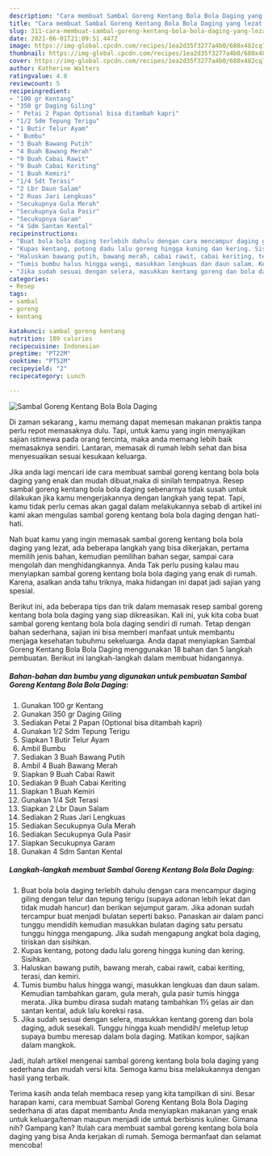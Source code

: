 ```yaml
---
description: "Cara membuat Sambal Goreng Kentang Bola Bola Daging yang lezat dan Mudah Dibuat"
title: "Cara membuat Sambal Goreng Kentang Bola Bola Daging yang lezat dan Mudah Dibuat"
slug: 311-cara-membuat-sambal-goreng-kentang-bola-bola-daging-yang-lezat-dan-mudah-dibuat
date: 2021-06-01T21:09:51.447Z
image: https://img-global.cpcdn.com/recipes/1ea2d35f3277a4b0/680x482cq70/sambal-goreng-kentang-bola-bola-daging-foto-resep-utama.jpg
thumbnail: https://img-global.cpcdn.com/recipes/1ea2d35f3277a4b0/680x482cq70/sambal-goreng-kentang-bola-bola-daging-foto-resep-utama.jpg
cover: https://img-global.cpcdn.com/recipes/1ea2d35f3277a4b0/680x482cq70/sambal-goreng-kentang-bola-bola-daging-foto-resep-utama.jpg
author: Katherine Walters
ratingvalue: 4.8
reviewcount: 5
recipeingredient:
- "100 gr Kentang"
- "350 gr Daging Giling"
- " Petai 2 Papan Optional bisa ditambah kapri"
- "1/2 Sdm Tepung Terigu"
- "1 Butir Telur Ayam"
- " Bumbu"
- "3 Buah Bawang Putih"
- "4 Buah Bawang Merah"
- "9 Buah Cabai Rawit"
- "9 Buah Cabai Keriting"
- "1 Buah Kemiri"
- "1/4 Sdt Terasi"
- "2 Lbr Daun Salam"
- "2 Ruas Jari Lengkuas"
- "Secukupnya Gula Merah"
- "Secukupnya Gula Pasir"
- "Secukupnya Garam"
- "4 Sdm Santan Kental"
recipeinstructions:
- "Buat bola bola daging terlebih dahulu dengan cara mencampur daging giling dengan telur dan tepung terigu (supaya adonan lebih lekat dan tidak mudah hancur) dan berikan sejumput garam. Jika adonan sudah tercampur buat menjadi bulatan seperti bakso. Panaskan air dalam panci tunggu mendidih kemudian masukkan bulatan daging satu persatu tunggu hingga mengapung. Jika sudah mengapung angkat bola daging, tiriskan dan sisihkan."
- "Kupas kentang, potong dadu lalu goreng hingga kuning dan kering. Sisihkan."
- "Haluskan bawang putih, bawang merah, cabai rawit, cabai keriting, terasi, dan kemiri."
- "Tumis bumbu halus hingga wangi, masukkan lengkuas dan daun salam. Kemudian tambahkan garam, gula merah, gula pasir tumis hingga merata. Jika bumbu dirasa sudah matang tambahkan 1½ gelas air dan santan kental, aduk lalu koreksi rasa."
- "Jika sudah sesuai dengan selera, masukkan kentang goreng dan bola daging, aduk sesekali. Tunggu hingga kuah mendidih/ meletup letup supaya bumbu meresap dalam bola daging. Matikan kompor, sajikan dalam mangkok."
categories:
- Resep
tags:
- sambal
- goreng
- kentang

katakunci: sambal goreng kentang 
nutrition: 189 calories
recipecuisine: Indonesian
preptime: "PT22M"
cooktime: "PT52M"
recipeyield: "2"
recipecategory: Lunch

---
```



![Sambal Goreng Kentang Bola Bola Daging](https://img-global.cpcdn.com/recipes/1ea2d35f3277a4b0/680x482cq70/sambal-goreng-kentang-bola-bola-daging-foto-resep-utama.jpg)

Di zaman  sekarang , kamu memang dapat memesan makanan praktis tanpa perlu repot memasaknya dulu. Tapi, untuk kamu yang ingin menyajikan sajian istimewa pada orang tercinta, maka anda memang lebih baik memasaknya sendiri. Lantaran, memasak di rumah lebih sehat dan bisa menyesuaikan sesuai kesukaan keluarga.

Jika anda lagi mencari ide cara membuat sambal goreng kentang bola bola daging yang enak dan mudah dibuat,maka di sinilah tempatnya. Resep sambal goreng kentang bola bola daging  sebenarnya tidak susah untuk dilakukan jika kamu mengerjakannya dengan langkah yang tepat. Tapi, kamu tidak perlu cemas akan gagal dalam melakukannya 
sebab di artikel ini kami akan mengulas sambal goreng kentang bola bola daging dengan hati-hati.  



Nah buat kamu yang ingin memasak sambal goreng kentang bola bola daging yang lezat, ada beberapa langkah yang bisa dikerjakan, pertama memilih jenis bahan, kemudian pemilihan bahan segar, sampai cara mengolah dan menghidangkannya. Anda Tak perlu pusing kalau mau menyiapkan sambal goreng kentang bola bola daging yang enak di rumah. Karena, asalkan anda  tahu triknya, maka hidangan ini dapat jadi sajian yang spesial.

Berikut ini, ada beberapa tips dan trik dalam memasak resep sambal goreng kentang bola bola daging yang siap dikreasikan. Kali ini, yuk kita coba buat sambal goreng kentang bola bola daging sendiri di rumah. Tetap dengan bahan sederhana, sajian ini bisa memberi manfaat untuk membantu menjaga kesehatan tubuhmu sekeluarga. Anda dapat menyiapkan Sambal Goreng Kentang Bola Bola Daging menggunakan 18 bahan dan 5 langkah pembuatan. Berikut ini langkah-langkah dalam membuat hidangannya.

<!--inarticleads1-->

##### Bahan-bahan dan bumbu yang digunakan untuk pembuatan Sambal Goreng Kentang Bola Bola Daging:

1. Gunakan 100 gr Kentang
1. Gunakan 350 gr Daging Giling
1. Sediakan  Petai 2 Papan (Optional bisa ditambah kapri)
1. Gunakan 1/2 Sdm Tepung Terigu
1. Siapkan 1 Butir Telur Ayam
1. Ambil  Bumbu
1. Sediakan 3 Buah Bawang Putih
1. Ambil 4 Buah Bawang Merah
1. Siapkan 9 Buah Cabai Rawit
1. Sediakan 9 Buah Cabai Keriting
1. Siapkan 1 Buah Kemiri
1. Gunakan 1/4 Sdt Terasi
1. Siapkan 2 Lbr Daun Salam
1. Sediakan 2 Ruas Jari Lengkuas
1. Sediakan Secukupnya Gula Merah
1. Sediakan Secukupnya Gula Pasir
1. Siapkan Secukupnya Garam
1. Gunakan 4 Sdm Santan Kental




<!--inarticleads2-->

##### Langkah-langkah membuat Sambal Goreng Kentang Bola Bola Daging:

1. Buat bola bola daging terlebih dahulu dengan cara mencampur daging giling dengan telur dan tepung terigu (supaya adonan lebih lekat dan tidak mudah hancur) dan berikan sejumput garam. Jika adonan sudah tercampur buat menjadi bulatan seperti bakso. Panaskan air dalam panci tunggu mendidih kemudian masukkan bulatan daging satu persatu tunggu hingga mengapung. Jika sudah mengapung angkat bola daging, tiriskan dan sisihkan.
1. Kupas kentang, potong dadu lalu goreng hingga kuning dan kering. Sisihkan.
1. Haluskan bawang putih, bawang merah, cabai rawit, cabai keriting, terasi, dan kemiri.
1. Tumis bumbu halus hingga wangi, masukkan lengkuas dan daun salam. Kemudian tambahkan garam, gula merah, gula pasir tumis hingga merata. Jika bumbu dirasa sudah matang tambahkan 1½ gelas air dan santan kental, aduk lalu koreksi rasa.
1. Jika sudah sesuai dengan selera, masukkan kentang goreng dan bola daging, aduk sesekali. Tunggu hingga kuah mendidih/ meletup letup supaya bumbu meresap dalam bola daging. Matikan kompor, sajikan dalam mangkok.




Jadi, itulah artikel mengenai  sambal goreng kentang bola bola daging  yang sederhana dan mudah versi kita. Semoga kamu bisa melakukannya dengan hasil yang terbaik. 

Terima kasih anda telah membaca resep yang kita tampilkan di sini. Besar harapan kami, cara membuat  Sambal Goreng Kentang Bola Bola Daging sederhana di atas dapat membantu Anda menyiapkan makanan yang enak untuk keluarga/teman maupun menjadi ide untuk berbisnis kuliner. Gimana nih? Gampang kan? Itulah cara membuat sambal goreng kentang bola bola daging yang bisa Anda kerjakan di rumah. Semoga bermanfaat dan selamat mencoba!

